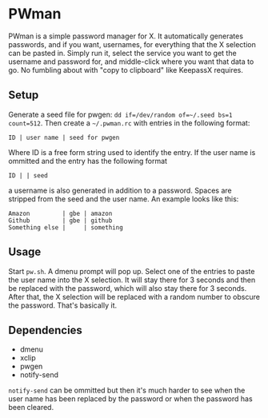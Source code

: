 PWman
=====

PWman is a simple password manager for X. It automatically generates passwords,
and if you want, usernames, for everything that the X selection can be pasted
in. Simply run it, select the service you want to get the username and password
for, and middle-click where you want that data to go. No fumbling about with
"copy to clipboard" like KeepassX requires.

Setup
-----

Generate a seed file for pwgen: `dd if=/dev/random of=~/.seed bs=1 count=512`.
Then create a `~/.pwman.rc` with entries in the following format:

	ID | user name | seed for pwgen

Where ID is a free form string used to identify the entry. If the user name is
ommitted and the entry has the following format

	ID | | seed

a username is also generated in addition to a password. Spaces are stripped
from the seed and the user name. An example looks like this:

	Amazon         | gbe | amazon
	Github         | gbe | github
	Something else |     | something

Usage
-----

Start `pw.sh`. A dmenu prompt will pop up. Select one of the entries to paste
the user name into the X selection. It will stay there for 3 seconds and then
be replaced with the password, which will also stay there for 3 seconds. After
that, the X selection will be replaced with a random number to obscure the
password. That's basically it.

Dependencies
------------

* dmenu
* xclip 
* pwgen
* notify-send

`notify-send` can be ommitted but then it's much harder to see when the user
name has been replaced by the password or when the password has been cleared.
